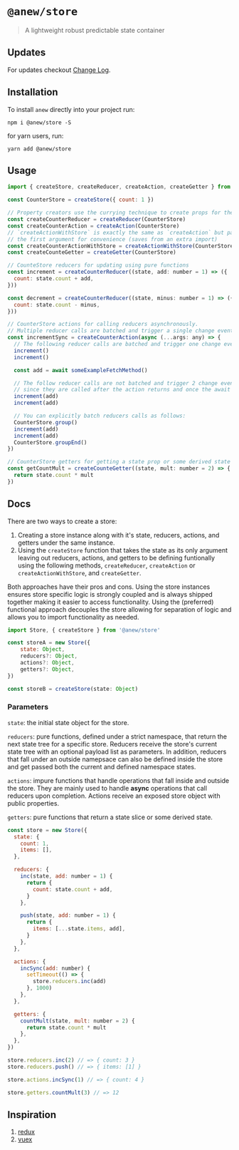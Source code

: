 # `@anew/store`

> A lightweight robust predictable state container

## Updates

For updates checkout [Change Log](https://github.com/anewjs/store/blob/master/CHANGELOG.md).

## Installation

To install `anew` directly into your project run:

```
npm i @anew/store -S
```

for yarn users, run:

```
yarn add @anew/store
```

## Usage

```js
import { createStore, createReducer, createAction, createGetter } from '@anew/store'

const CounterStore = createStore({ count: 1 })

// Property creators use the currying technique to create props for the store
const createCounterReducer = createReducer(CounterStore)
const createCounterAction = createAction(CounterStore)
// `createActionWithStore` is exactly the same as `createAction` but passes the store as
// the first argument for convenience (saves from an extra import)
const createCounterActionWithStore = createActionWithStore(CounterStore)
const createCounteGetter = createGetter(CounterStore)

// CounteStore reducers for updating using pure functions
const increment = createCounterReducer((state, add: number = 1) => ({
  count: state.count + add,
}))

const decrement = createCounterReducer((state, minus: number = 1) => ({
  count: state.count - minus,
}))

// CounterStore actions for calling reducers asynchronously.
// Multiple reducer calls are batched and trigger a single change event when possibly
const incrementSync = createCounterAction(async (...args: any) => {
  // The following reducer calls are batched and trigger one change event
  increment()
  increment()

  const add = await someExampleFetchMethod()

  // The follow reducer calls are not batched and trigger 2 change events
  // since they are called after the action returns and once the await resolves
  increment(add)
  increment(add)

  // You can explicitly batch reducers calls as follows:
  CounterStore.group()
  increment(add)
  increment(add)
  CounterStore.groupEnd()
})

// CounterStore getters for getting a state prop or some derived state value
const getCountMult = createCounteGetter((state, mult: number = 2) => {
  return state.count * mult
})
```

## Docs

There are two ways to create a store:

1. Creating a store instance along with it's state, reducers, actions, and getters under the same instance.
2. Using the `createStore` function that takes the state as its only argument leaving out reducers, actions, and getters to be defining funtionally using the following methods, `createReducer`, `createAction` or `createActionWithStore`, and `createGetter`.

Both approaches have their pros and cons. Using the store instances ensures store specific logic is strongly coupled and is always shipped together making it easier to access functionality. Using the (preferred) functional approach decouples the store allowing for separation of logic and allows you to import functionality as needed.

```js
import Store, { createStore } from '@anew/store'

const storeA = new Store({
    state: Object,
    reducers?: Object,
    actions?: Object,
    getters?: Object,
})

const storeB = createStore(state: Object)
```

### Parameters

`state`: the initial state object for the store.

`reducers`: pure functions, defined under a strict namespace, that return the next state tree for a specific store. Reducers receive the store's current state tree with an optional payload list as parameters. In addition, reducers that fall under an outside namepsace can also be defined inside the store and get passed both the current and defined namespace states.

`actions`: impure functions that handle operations that fall inside and outside the store. They are mainly used to handle **async** operations that call reducers upon completion. Actions receive an exposed store object with public properties.

`getters`: pure functions that return a state slice or some derived state.

```js
const store = new Store({
  state: {
    count: 1,
    items: [],
  },

  reducers: {
    inc(state, add: number = 1) {
      return {
        count: state.count + add,
      }
    },

    push(state, add: number = 1) {
      return {
        items: [...state.items, add],
      }
    },
  },

  actions: {
    incSync(add: number) {
      setTimeout(() => {
        store.reducers.inc(add)
      }, 1000)
    },
  },

  getters: {
    countMult(state, mult: number = 2) {
      return state.count * mult
    },
  },
})

store.reducers.inc(2) // => { count: 3 }
store.reducers.push() // => { items: [1] }

store.actions.incSync(1) // => { count: 4 }

store.getters.countMult(3) // => 12
```

## Inspiration

1. [redux](https://redux.js.org/)
2. [vuex](https://vuex.vuejs.org)

